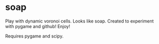 # soap
Play with dynamic voronoi cells. Looks like soap.
Created to experiment with pygame and github! Enjoy!

Requires pygame and scipy.
